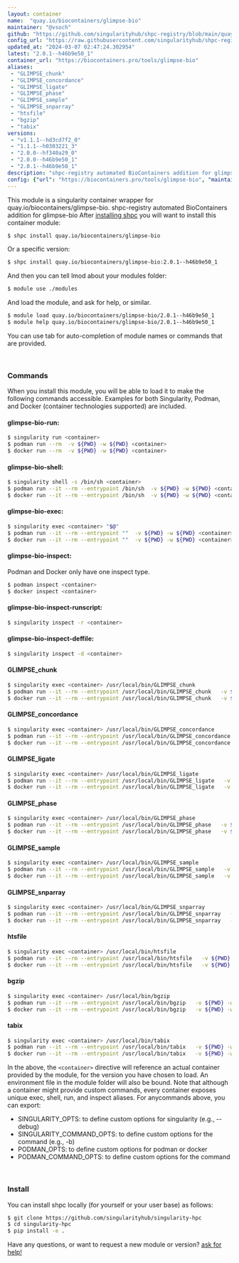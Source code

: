 ```yaml
---
layout: container
name:  "quay.io/biocontainers/glimpse-bio"
maintainer: "@vsoch"
github: "https://github.com/singularityhub/shpc-registry/blob/main/quay.io/biocontainers/glimpse-bio/container.yaml"
config_url: "https://raw.githubusercontent.com/singularityhub/shpc-registry/main/quay.io/biocontainers/glimpse-bio/container.yaml"
updated_at: "2024-03-07 02:47:24.302954"
latest: "2.0.1--h46b9e50_1"
container_url: "https://biocontainers.pro/tools/glimpse-bio"
aliases:
 - "GLIMPSE_chunk"
 - "GLIMPSE_concordance"
 - "GLIMPSE_ligate"
 - "GLIMPSE_phase"
 - "GLIMPSE_sample"
 - "GLIMPSE_snparray"
 - "htsfile"
 - "bgzip"
 - "tabix"
versions:
 - "v1.1.1--hd3cd7f2_0"
 - "1.1.1--h0303221_3"
 - "2.0.0--hf340a29_0"
 - "2.0.0--h46b9e50_1"
 - "2.0.1--h46b9e50_1"
description: "shpc-registry automated BioContainers addition for glimpse-bio"
config: {"url": "https://biocontainers.pro/tools/glimpse-bio", "maintainer": "@vsoch", "description": "shpc-registry automated BioContainers addition for glimpse-bio", "latest": {"2.0.1--h46b9e50_1": "sha256:6d91bc8703f2cdc26d6a60980fef227059b21f1fae96c6ff1641c55e88ebd179"}, "tags": {"v1.1.1--hd3cd7f2_0": "sha256:31ea0d60db8f22d95c3d6cc8c4ca3899e7c4ee659169a00b93ba7c0e0fd1a207", "1.1.1--h0303221_3": "sha256:bd344086b0116b07dfe588efa3fc9bb112ab5cd942409c9d18b1c733178f9bc5", "2.0.0--hf340a29_0": "sha256:7fdd7991f5d4374027df25b73c0b3ddf8de8b8e3562254dbd4aeff1d999794a6", "2.0.0--h46b9e50_1": "sha256:2f205783a57e2e61d820f40d4105d503b5031df830f1fe1bb162735cdd9b0115", "2.0.1--h46b9e50_1": "sha256:6d91bc8703f2cdc26d6a60980fef227059b21f1fae96c6ff1641c55e88ebd179"}, "docker": "quay.io/biocontainers/glimpse-bio", "aliases": {"GLIMPSE_chunk": "/usr/local/bin/GLIMPSE_chunk", "GLIMPSE_concordance": "/usr/local/bin/GLIMPSE_concordance", "GLIMPSE_ligate": "/usr/local/bin/GLIMPSE_ligate", "GLIMPSE_phase": "/usr/local/bin/GLIMPSE_phase", "GLIMPSE_sample": "/usr/local/bin/GLIMPSE_sample", "GLIMPSE_snparray": "/usr/local/bin/GLIMPSE_snparray", "htsfile": "/usr/local/bin/htsfile", "bgzip": "/usr/local/bin/bgzip", "tabix": "/usr/local/bin/tabix"}}
---
```


This module is a singularity container wrapper for quay.io/biocontainers/glimpse-bio.
shpc-registry automated BioContainers addition for glimpse-bio
After [installing shpc](#install) you will want to install this container module:


```bash
$ shpc install quay.io/biocontainers/glimpse-bio
```

Or a specific version:

```bash
$ shpc install quay.io/biocontainers/glimpse-bio:2.0.1--h46b9e50_1
```

And then you can tell lmod about your modules folder:

```bash
$ module use ./modules
```

And load the module, and ask for help, or similar.

```bash
$ module load quay.io/biocontainers/glimpse-bio/2.0.1--h46b9e50_1
$ module help quay.io/biocontainers/glimpse-bio/2.0.1--h46b9e50_1
```

You can use tab for auto-completion of module names or commands that are provided.

<br>

### Commands

When you install this module, you will be able to load it to make the following commands accessible.
Examples for both Singularity, Podman, and Docker (container technologies supported) are included.

#### glimpse-bio-run:

```bash
$ singularity run <container>
$ podman run --rm  -v ${PWD} -w ${PWD} <container>
$ docker run --rm  -v ${PWD} -w ${PWD} <container>
```

#### glimpse-bio-shell:

```bash
$ singularity shell -s /bin/sh <container>
$ podman run --it --rm --entrypoint /bin/sh  -v ${PWD} -w ${PWD} <container>
$ docker run --it --rm --entrypoint /bin/sh  -v ${PWD} -w ${PWD} <container>
```

#### glimpse-bio-exec:

```bash
$ singularity exec <container> "$@"
$ podman run --it --rm --entrypoint ""  -v ${PWD} -w ${PWD} <container> "$@"
$ docker run --it --rm --entrypoint ""  -v ${PWD} -w ${PWD} <container> "$@"
```

#### glimpse-bio-inspect:

Podman and Docker only have one inspect type.

```bash
$ podman inspect <container>
$ docker inspect <container>
```

#### glimpse-bio-inspect-runscript:

```bash
$ singularity inspect -r <container>
```

#### glimpse-bio-inspect-deffile:

```bash
$ singularity inspect -d <container>
```


#### GLIMPSE_chunk

```bash
$ singularity exec <container> /usr/local/bin/GLIMPSE_chunk
$ podman run --it --rm --entrypoint /usr/local/bin/GLIMPSE_chunk   -v ${PWD} -w ${PWD} <container> -c " $@"
$ docker run --it --rm --entrypoint /usr/local/bin/GLIMPSE_chunk   -v ${PWD} -w ${PWD} <container> -c " $@"
```


#### GLIMPSE_concordance

```bash
$ singularity exec <container> /usr/local/bin/GLIMPSE_concordance
$ podman run --it --rm --entrypoint /usr/local/bin/GLIMPSE_concordance   -v ${PWD} -w ${PWD} <container> -c " $@"
$ docker run --it --rm --entrypoint /usr/local/bin/GLIMPSE_concordance   -v ${PWD} -w ${PWD} <container> -c " $@"
```


#### GLIMPSE_ligate

```bash
$ singularity exec <container> /usr/local/bin/GLIMPSE_ligate
$ podman run --it --rm --entrypoint /usr/local/bin/GLIMPSE_ligate   -v ${PWD} -w ${PWD} <container> -c " $@"
$ docker run --it --rm --entrypoint /usr/local/bin/GLIMPSE_ligate   -v ${PWD} -w ${PWD} <container> -c " $@"
```


#### GLIMPSE_phase

```bash
$ singularity exec <container> /usr/local/bin/GLIMPSE_phase
$ podman run --it --rm --entrypoint /usr/local/bin/GLIMPSE_phase   -v ${PWD} -w ${PWD} <container> -c " $@"
$ docker run --it --rm --entrypoint /usr/local/bin/GLIMPSE_phase   -v ${PWD} -w ${PWD} <container> -c " $@"
```


#### GLIMPSE_sample

```bash
$ singularity exec <container> /usr/local/bin/GLIMPSE_sample
$ podman run --it --rm --entrypoint /usr/local/bin/GLIMPSE_sample   -v ${PWD} -w ${PWD} <container> -c " $@"
$ docker run --it --rm --entrypoint /usr/local/bin/GLIMPSE_sample   -v ${PWD} -w ${PWD} <container> -c " $@"
```


#### GLIMPSE_snparray

```bash
$ singularity exec <container> /usr/local/bin/GLIMPSE_snparray
$ podman run --it --rm --entrypoint /usr/local/bin/GLIMPSE_snparray   -v ${PWD} -w ${PWD} <container> -c " $@"
$ docker run --it --rm --entrypoint /usr/local/bin/GLIMPSE_snparray   -v ${PWD} -w ${PWD} <container> -c " $@"
```


#### htsfile

```bash
$ singularity exec <container> /usr/local/bin/htsfile
$ podman run --it --rm --entrypoint /usr/local/bin/htsfile   -v ${PWD} -w ${PWD} <container> -c " $@"
$ docker run --it --rm --entrypoint /usr/local/bin/htsfile   -v ${PWD} -w ${PWD} <container> -c " $@"
```


#### bgzip

```bash
$ singularity exec <container> /usr/local/bin/bgzip
$ podman run --it --rm --entrypoint /usr/local/bin/bgzip   -v ${PWD} -w ${PWD} <container> -c " $@"
$ docker run --it --rm --entrypoint /usr/local/bin/bgzip   -v ${PWD} -w ${PWD} <container> -c " $@"
```


#### tabix

```bash
$ singularity exec <container> /usr/local/bin/tabix
$ podman run --it --rm --entrypoint /usr/local/bin/tabix   -v ${PWD} -w ${PWD} <container> -c " $@"
$ docker run --it --rm --entrypoint /usr/local/bin/tabix   -v ${PWD} -w ${PWD} <container> -c " $@"
```



In the above, the `<container>` directive will reference an actual container provided
by the module, for the version you have chosen to load. An environment file in the
module folder will also be bound. Note that although a container
might provide custom commands, every container exposes unique exec, shell, run, and
inspect aliases. For anycommands above, you can export:

 - SINGULARITY_OPTS: to define custom options for singularity (e.g., --debug)
 - SINGULARITY_COMMAND_OPTS: to define custom options for the command (e.g., -b)
 - PODMAN_OPTS: to define custom options for podman or docker
 - PODMAN_COMMAND_OPTS: to define custom options for the command

<br>

### Install

You can install shpc locally (for yourself or your user base) as follows:

```bash
$ git clone https://github.com/singularityhub/singularity-hpc
$ cd singularity-hpc
$ pip install -e .
```

Have any questions, or want to request a new module or version? [ask for help!](https://github.com/singularityhub/singularity-hpc/issues)